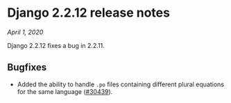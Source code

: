 # Django 2.2.12 release notes

*April 1, 2020*

Django 2.2.12 fixes a bug in 2.2.11.

## Bugfixes

* Added the ability to handle `.po` files containing different plural
  equations for the same language ([#30439](https://code.djangoproject.com/ticket/30439)).
